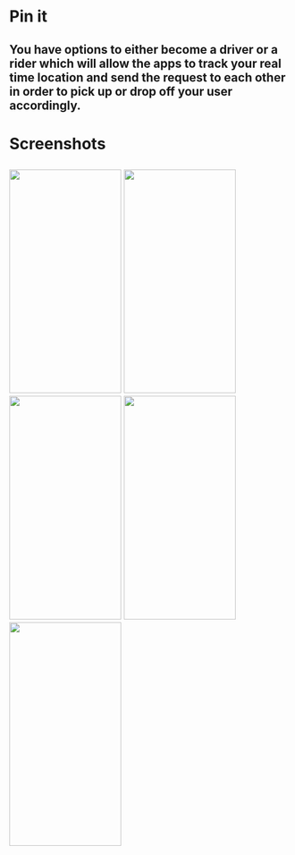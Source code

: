 # Pin it
## You have options to either become a driver or a rider which will allow the apps to track your real time location and send the request to each other in order to pick up or drop off your user accordingly.
# Screenshots
## <img src="https://user-images.githubusercontent.com/80680671/198709872-01ea8f93-c385-4c5b-922c-cbd38047e697.png" width="200" height="400" /> <img src="https://user-images.githubusercontent.com/80680671/198524306-e26f1162-bf17-4211-ad0e-6234aa5cffa5.png" width="200" height="400" />  <img src="https://user-images.githubusercontent.com/80680671/198524690-d3f0dd2b-885e-4fa5-9a64-753c4adde4a5.png" width="200" height="400" />  <img src="https://user-images.githubusercontent.com/80680671/198525326-add7e371-dfc3-4495-b7cc-a73e0c7dc6a1.png" width="200" height="400" /> <img src="https://user-images.githubusercontent.com/80680671/198528365-6653c366-7108-4ab2-9ce6-d748c87c7d37.png" width="200" height="400" />
